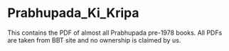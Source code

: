 # Prabhupada_Ki_Kripa

This contains the PDF of almost all Prabhupada pre-1978 books. All PDFs are taken from BBT site and no ownership is claimed by us.
